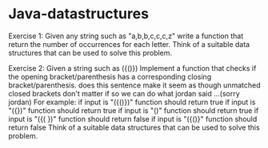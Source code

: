 # Java-datastructures

Exercise 1:
Given any string such as "a,b,b,c,c,c,z" write a function that return the number of occurrences for each letter.
Think of a suitable data structures that can be used to solve this problem.


Exercise 2:
        Given a string such as ({()})
        Implement a function that checks if the opening bracket/parenthesis has a corresponding closing bracket/parenthesis.
        does this sentence make it seem as though unmatched closed brackets don't matter
        if so we can do what jordan said ...(sorry jordan)
        For example:
        if input is "({()})" function should return true
        if input is "({})" function should return true
        if input is "()" function should return true
        if input is "({( })" function should return false
        if input is "({()}" function should return false
        Think of a suitable data structures that can be used to solve this problem.
